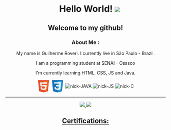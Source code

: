 <h1 align="center">
  ㅤHello World!
  <img src="https://media.giphy.com/media/hvRJCLFzcasrR4ia7z/giphy.gif" width="30"/>
</h1>

<h2 align="center">
Welcome to my github!
</h2>

<div align="center">
  <h3>About Me :</h3>
  
My name is Guilherme Roveri. I currently live in São Paulo - Brazil.

I am a programming student at SENAI - Osasco 

I'm currently learning HTML, CSS, JS and Java.
</div>

<div align="center">
  <img align="center" height="40" alt="nick-HTML" src="https://raw.githubusercontent.com/devicons/devicon/master/icons/html5/html5-original.svg"/>
  <img align="center" height="40" alt="nick-CSS" src="https://raw.githubusercontent.com/devicons/devicon/master/icons/css3/css3-original.svg"/>
  <img align="center" height="40" alt="nick-JAVA" src="https://cdn.jsdelivr.net/gh/devicons/devicon/icons/java/java-original.svg"/>
  <img align="center" height="40" alt="nick-JS" src="https://cdn.jsdelivr.net/gh/devicons/devicon/icons/javascript/javascript-original.svg" />
  <img align="center" height="40" alt="nick-C" src="https://growiz.com.br/wp-content/uploads/2020/08/kisspng-c-programming-language-logo-microsoft-visual-stud-atlas-portfolio-5b899192d7c600.1628571115357423548838.png" />
</div>
          
---

<div align="center">
<a href="https://github.com/GuilhermeRoveri">
<img height="180em" src="https://github-readme-stats.vercel.app/api?username=GuilhermeRoveri&show_icons=true&theme=dark&include_all_commits=true&count_private=true"/>
<img height="180em" src="https://github-readme-stats.vercel.app/api/top-langs/?username=GuilhermeRoveri&layout=compact&langs_count=7&theme=dark"/>
</div>

<h2 align="center">Certifications:</h2>
